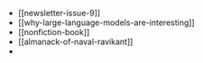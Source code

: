 - [[newsletter-issue-9]]
- [[why-large-language-models-are-interesting]]
- [[nonfiction-book]]
- [[almanack-of-naval-ravikant]]
-